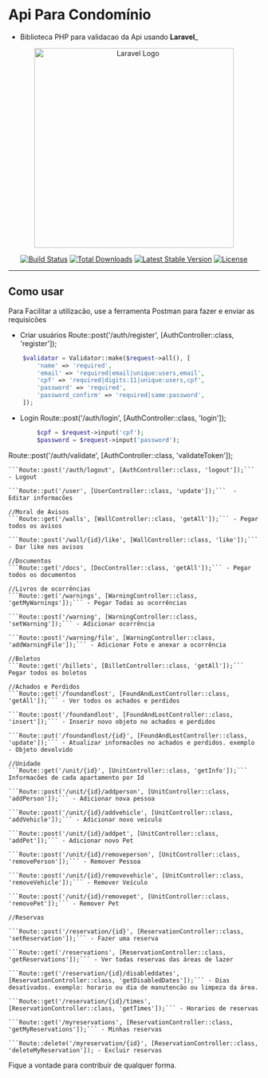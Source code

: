 # Api Para Condomínio 
- Biblioteca PHP para validacao da Api usando **Laravel**_

<p align="center"><a href="https://laravel.com" target="_blank"><img src="https://raw.githubusercontent.com/laravel/art/master/logo-lockup/5%20SVG/2%20CMYK/1%20Full%20Color/laravel-logolockup-cmyk-red.svg" width="400" alt="Laravel Logo"></a></p>

<p align="center">
<a href="https://travis-ci.org/laravel/framework"><img src="https://travis-ci.org/laravel/framework.svg" alt="Build Status"></a>
<a href="https://packagist.org/packages/laravel/framework"><img src="https://img.shields.io/packagist/dt/laravel/framework" alt="Total Downloads"></a>
<a href="https://packagist.org/packages/laravel/framework"><img src="https://img.shields.io/packagist/v/laravel/framework" alt="Latest Stable Version"></a>
<a href="https://packagist.org/packages/laravel/framework"><img src="https://img.shields.io/packagist/l/laravel/framework" alt="License"></a>
</p>

-----------------------------------------------------------------------------------------------------------------------

## Como usar
Para Facilitar a utilizacão, use a ferramenta Postman para fazer e enviar as requisicões

- Criar usuários 
Route::post('/auth/register', [AuthController::class, 'register']);

```php
    $validator = Validator::make($request->all(), [
        'name' => 'required',
        'email' => 'required|email|unique:users,email',
        'cpf' => 'required|digits:11|unique:users,cpf',
        'password' => 'required',
        'password_confirm' => 'required|same:password',
    ]);
```

- Login 
Route::post('/auth/login', [AuthController::class, 'login']);
```php
        $cpf = $request->input('cpf');
        $password = $request->input('password');

```

Route::post('/auth/validate', [AuthController::class, 'validateToken']);

    ```Route::post('/auth/logout', [AuthController::class, 'logout']);``` - Logout

    ```Route::put('/user', [UserController::class, 'update']);```  - Editar informacões

    //Moral de Avisos
    ```Route::get('/walls', [WallController::class, 'getAll']);``` - Pegar todos os avisos

    ```Route::post('/wall/{id}/like', [WallController::class, 'like']);``` - Dar like nos avisos

    //Documentos
    ```Route::get('/docs', [DocController::class, 'getAll']);``` - Pegar todos os documentos

    //Livros de ocorrências
    ```Route::get('/warnings', [WarningController::class, 'getMyWarnings']);``` - Pegar Todas as ocorrências

    ```Route::post('/warning', [WarningController::class, 'setWarning']);``` - Adicionar ocorrência

    ```Route::post('/warning/file', [WarningController::class, 'addWarningFile']);``` - Adicionar Foto e anexar a ocorrência

    //Boletos
    ```Route::get('/billets', [BilletController::class, 'getAll']);``` Pegar todos os boletos 

    //Achados e Perdidos 
    ```Route::get('/foundandlost', [FoundAndLostController::class, 'getAll']);``` - Ver todos os achados e perdidos

    ```Route::post('/foundandlost', [FoundAndLostController::class, 'insert']);``` - Inserir novo objeto no achados e perdidos

    ```Route::put('/foundandlost/{id}', [FoundAndLostController::class, 'update']);``` - Atualizar informacões no achados e perdidos. exemplo - Objeto devolvido 

    //Unidade
    ```Route::get('/unit/{id}', [UnitController::class, 'getInfo']);``` Informacões de cada apartamento por Id

    ```Route::post('/unit/{id}/addperson', [UnitController::class, 'addPerson']);``` - Adicionar nova pessoa

    ```Route::post('/unit/{id}/addvehicle', [UnitController::class, 'addVehicle']);``` - Adicionar novo veículo

    ```Route::post('/unit/{id}/addpet', [UnitController::class, 'addPet']);``` - Adicionar novo Pet 

    ```Route::post('/unit/{id}/removeperson', [UnitController::class, 'removePerson']);``` - Remover Pessoa 

    ```Route::post('/unit/{id}/removevehicle', [UnitController::class, 'removeVehicle']);``` - Remover Veículo

    ```Route::post('/unit/{id}/removepet', [UnitController::class, 'removePet']);``` - Remover Pet
     
    //Reservas 

    ```Route::post('/reservation/{id}', [ReservationController::class, 'setReservation']);``` - Fazer uma reserva 
    
    ```Route::get('/reservations', [ReservationController::class, 'getReservations']);``` - Ver todas reservas das áreas de lazer

    ```Route::get('/reservation/{id}/disableddates', [ReservationController::class, 'getDisabledDates']);``` - Dias desativados. exemplo: horario ou dia de manutencão ou limpeza da área.

    ```Route::get('/reservation/{id}/times', [ReservationController::class, 'getTimes']);``` - Horarios de reservas

    ```Route::get('/myreservations', [ReservationController::class, 'getMyReservations']);``` - Minhas reservas

    ```Route::delete('/myreservation/{id}', [ReservationController::class, 'deleteMyReservation']); - Excluir reservas 



Fique a vontade para contribuir de qualquer forma.
